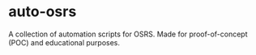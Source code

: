 # auto-osrs
A collection of automation scripts for OSRS. Made for proof-of-concept (POC) and educational purposes.
